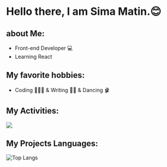 # Hello there, I am Sima Matin.😊
## about Me:
- Front-end Developer 💻
- Learning React
## My favorite hobbies:
- Coding 👩🏾‍💻 & Writing ✍🏾 & Dancing 🩰

## My Activities:
<img src="https://github-readme-stats.vercel.app/api?username=simamatin&show_icons=true&theme=tokyonight" />

## My Projects Languages:
![Top Langs](https://github-readme-stats.vercel.app/api/top-langs/?username=simamatin)


